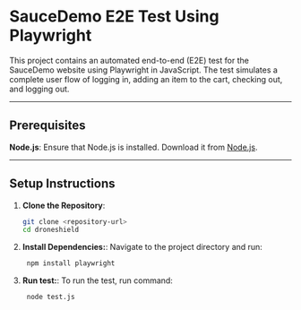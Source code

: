 
# SauceDemo E2E Test Using Playwright

This project contains an automated end-to-end (E2E) test for the SauceDemo website using Playwright in JavaScript. 
The test simulates a complete user flow of logging in, adding an item to the cart, checking out, and logging out.

---

## Prerequisites

**Node.js**: Ensure that Node.js is installed. Download it from [Node.js](https://nodejs.org/).


---

## Setup Instructions

1. **Clone the Repository**:
   ```bash
   git clone <repository-url>
   cd droneshield

2. **Install Dependencies:**:
   Navigate to the project directory and run:

   ```bash
    npm install playwright

3. **Run test:**:
    To run the test, run command:

   ```bash
    node test.js
